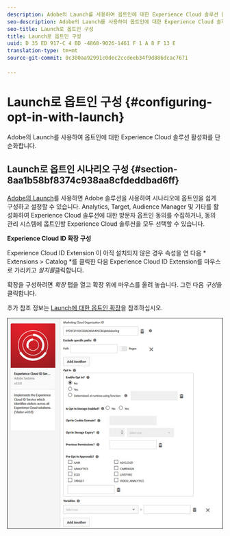 ```yaml
---
description: Adobe의 Launch를 사용하여 옵트인에 대한 Experience Cloud 솔루션 활성화를 단순화합니다.
seo-description: Adobe의 Launch를 사용하여 옵트인에 대한 Experience Cloud 솔루션 활성화를 단순화합니다.
seo-title: Launch로 옵트인 구성
title: Launch로 옵트인 구성
uuid: D 35 ED 917-C 4 BD -4868-9026-1461 F 1 A 8 F 13 E
translation-type: tm+mt
source-git-commit: 0c300aa92991c0dec2ccdeeb34f9d886dcac7671

---
```



# Launch로 옵트인 구성 {#configuring-opt-in-with-launch}

Adobe의 Launch를 사용하여 옵트인에 대한 Experience Cloud 솔루션 활성화를 단순화합니다.

## Launch로 옵트인 시나리오 구성 {#section-8aa1b58bf8374c938aa8cfdeddbad6ff}

[Adobe의 Launch](https://docs.adobelaunch.com/)를 사용하면 Adobe 솔루션을 사용하여 시나리오에 옵트인을 쉽게 구성하고 설정할 수 있습니다. Analytics, Target, Audience Manager 및 기타를 활성화하여 Experience Cloud 솔루션에 대한 방문자 옵트인 동의를 수집하거나, 동의 관리 시스템에 옵트인할 Experience Cloud 솔루션을 모두 선택할 수 있습니다.

**Experience Cloud ID 확장 구성**

Experience Cloud ID Extension 이 아직 설치되지 않은 경우 속성을 연 다음 * Extensions &gt; Catalog *를 클릭한 다음 Experience Cloud ID Extension를 마우스로 가리키고 *설치를*클릭합니다.

확장을 구성하려면 *확장* 탭을 열고 확장 위에 마우스를 올려 놓습니다. 그런 다음 *구성*을 클릭합니다.

추가 참조 정보는 [Launch에 대한 옵트인 확장](https://docs.adobelaunch.com/extension-reference/web/experience-cloud-id-service-extension)을 참조하십시오.

![](assets/optin-launch.jpg)

